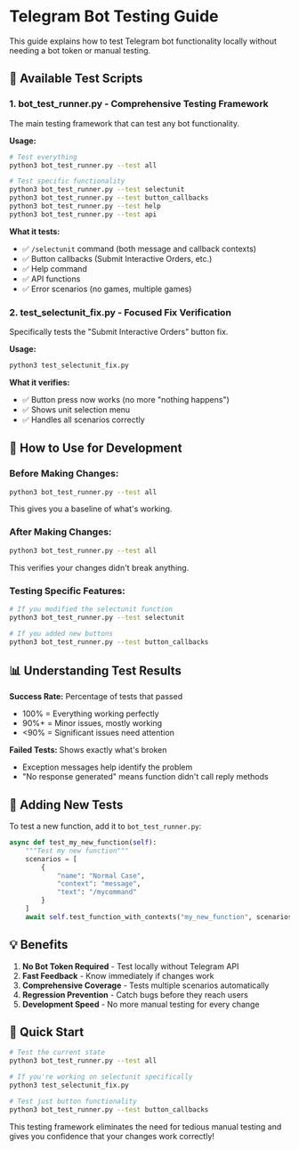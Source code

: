 # Telegram Bot Testing Guide

This guide explains how to test Telegram bot functionality locally without needing a bot token or manual testing.

## 🧪 Available Test Scripts

### 1. **bot_test_runner.py** - Comprehensive Testing Framework
The main testing framework that can test any bot functionality.

**Usage:**
```bash
# Test everything
python3 bot_test_runner.py --test all

# Test specific functionality
python3 bot_test_runner.py --test selectunit
python3 bot_test_runner.py --test button_callbacks
python3 bot_test_runner.py --test help
python3 bot_test_runner.py --test api
```

**What it tests:**
- ✅ `/selectunit` command (both message and callback contexts)
- ✅ Button callbacks (Submit Interactive Orders, etc.)
- ✅ Help command
- ✅ API functions
- ✅ Error scenarios (no games, multiple games)

### 2. **test_selectunit_fix.py** - Focused Fix Verification
Specifically tests the "Submit Interactive Orders" button fix.

**Usage:**
```bash
python3 test_selectunit_fix.py
```

**What it verifies:**
- ✅ Button press now works (no more "nothing happens")
- ✅ Shows unit selection menu
- ✅ Handles all scenarios correctly

## 🎯 How to Use for Development

### Before Making Changes:
```bash
python3 bot_test_runner.py --test all
```
This gives you a baseline of what's working.

### After Making Changes:
```bash
python3 bot_test_runner.py --test all
```
This verifies your changes didn't break anything.

### Testing Specific Features:
```bash
# If you modified the selectunit function
python3 bot_test_runner.py --test selectunit

# If you added new buttons
python3 bot_test_runner.py --test button_callbacks
```

## 📊 Understanding Test Results

**Success Rate:** Percentage of tests that passed
- 100% = Everything working perfectly
- 90%+ = Minor issues, mostly working
- <90% = Significant issues need attention

**Failed Tests:** Shows exactly what's broken
- Exception messages help identify the problem
- "No response generated" means function didn't call reply methods

## 🔧 Adding New Tests

To test a new function, add it to `bot_test_runner.py`:

```python
async def test_my_new_function(self):
    """Test my new function"""
    scenarios = [
        {
            "name": "Normal Case",
            "context": "message",
            "text": "/mycommand"
        }
    ]
    await self.test_function_with_contexts("my_new_function", scenarios)
```

## 💡 Benefits

1. **No Bot Token Required** - Test locally without Telegram API
2. **Fast Feedback** - Know immediately if changes work
3. **Comprehensive Coverage** - Tests multiple scenarios automatically
4. **Regression Prevention** - Catch bugs before they reach users
5. **Development Speed** - No more manual testing for every change

## 🚀 Quick Start

```bash
# Test the current state
python3 bot_test_runner.py --test all

# If you're working on selectunit specifically
python3 test_selectunit_fix.py

# Test just button functionality
python3 bot_test_runner.py --test button_callbacks
```

This testing framework eliminates the need for tedious manual testing and gives you confidence that your changes work correctly!
